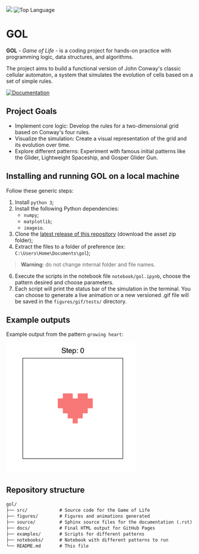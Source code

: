 ![](https://img.shields.io/badge/status-development-red.svg)
![Top Language](https://img.shields.io/github/languages/top/carolinafaccin/gol)

# GOL
**GOL** - _Game of Life_ - is a coding project for hands-on practice with programming logic, data structures, and algorithms. 

The project aims to build a functional version of John Conway's classic cellular automaton, a system that simulates the evolution of cells based on a set of simple rules.

[![Documentation](https://img.shields.io/badge/docs-read%20the%20documentation-brightgreen)](https://carolinafaccin.github.io/gol/)

## Project Goals
- Implement core logic: Develop the rules for a two-dimensional grid based on Conway's four rules.
- Visualize the simulation: Create a visual representation of the grid and its evolution over time.
- Explore different patterns: Experiment with famous initial patterns like the Glider, Lightweight Spaceship, and Gosper Glider Gun.

## Installing and running GOL on a local machine

Follow these generic steps:

1) Install `python 3`;
2) Install the following Python dependencies:
   * `numpy`;
   * `matplotlib`;
   * `imageio`.
3) Clone the [latest release of this repository](https://github.com/carolinafaccin/gol.git) (download the asset zip folder);
4) Extract the files to a folder of preference (ex: `C:\Users\Home\Documents\gol`);
> **Warning**: do not change internal folder and file names.
6) Execute the scripts in the notebook file `notebook/gol.ipynb`, choose the pattern desired and choose parameters.
7) Each script will print the status bar of the simulation in the terminal. You can choose to generate a live animation or a new versioned .gif file will be saved in the `figures/gif/tests/` directory.

## Example outputs

Example output from the pattern `growing heart`:

<img src="https://raw.githubusercontent.com/carolinafaccin/gol/main/figures/gif/growingheart_intro1.gif?raw=true" alt="Animated GIF of a growing heart pattern" width="350">


## Repository structure
```
gol/
├── src/            # Source code for the Game of Life
├── figures/        # Figures and animations generated
├── source/         # Sphinx source files for the documentation (.rst)
├── docs/           # Final HTML output for GitHub Pages
├── examples/       # Scripts for different patterns
├── notebooks/      # Notebook with different patterns to run
└── README.md       # This file
```
